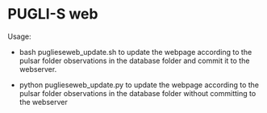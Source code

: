 # PUGLI-S web

Usage:

* bash puglieseweb_update.sh to update the webpage according to the pulsar folder observations in the database folder and commit it to the webserver.

* python puglieseweb_update.py to update the webpage according to the pulsar folder observations in the database folder without committing to the webserver

